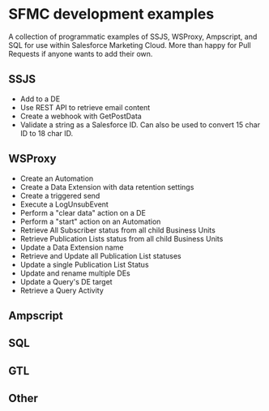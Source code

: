 # SFMC development examples
A collection of programmatic examples of SSJS, WSProxy, Ampscript, and SQL for use within Salesforce Marketing Cloud. 
More than happy for Pull Requests if anyone wants to add their own. 

## SSJS
* Add to a DE
* Use REST API to retrieve email content
* Create a webhook with GetPostData
* Validate a string as a Salesforce ID. Can also be used to convert 15 char ID to 18 char ID.

## WSProxy
* Create an Automation
* Create a Data Extension with data retention settings
* Create a triggered send
* Execute a LogUnsubEvent
* Perform a "clear data" action on a DE
* Perform a "start" action on an Automation
* Retrieve All Subscriber status from all child Business Units
* Retrieve Publication Lists status from all child Business Units
* Update a Data Extension name
* Retrieve and Update all Publication List statuses
* Update a single Publication List Status 
* Update and rename multiple DEs
* Update a Query's DE target
* Retrieve a Query Activity

## Ampscript

## SQL

## GTL

## Other